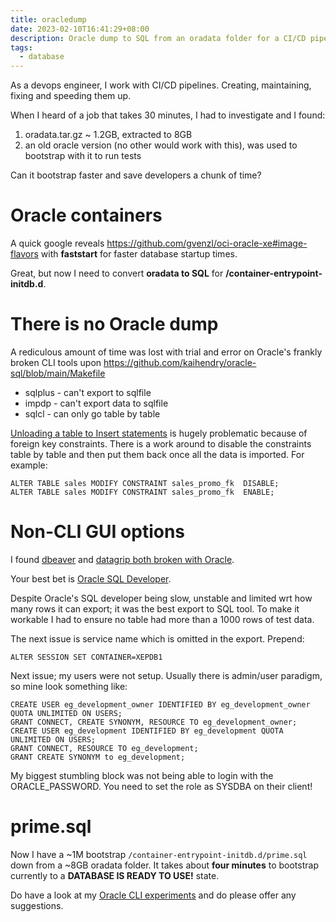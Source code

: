 ```yaml
---
title: oracledump
date: 2023-02-10T16:41:29+08:00
description: Oracle dump to SQL from an oradata folder for a CI/CD pipeline
tags:
  - database
---
```


As a devops engineer, I work with CI/CD pipelines. Creating, maintaining, fixing
and speeding them up.

When I heard of a job that takes 30 minutes, I had to investigate and I found:

1. oradata.tar.gz ~ 1.2GB, extracted to 8GB
2. an old oracle version (no other would work with this), was used to bootstrap with it to run tests

Can it bootstrap faster and save developers a chunk of time?

# Oracle containers

A quick google reveals https://github.com/gvenzl/oci-oracle-xe#image-flavors with **faststart** for faster database startup times.

Great, but now I need to convert **oradata to SQL** for **/container-entrypoint-initdb.d**.

# There is no Oracle dump

A rediculous amount of time was lost with trial and error on Oracle's frankly
broken CLI tools upon
https://github.com/kaihendry/oracle-sql/blob/main/Makefile

- sqlplus - can't export to sqlfile
- impdp - can't export data to sqlfile
- sqlcl - can only go table by table

[Unloading a table to Insert
statements](https://github.com/kaihendry/oracle-sql/blob/main/unload.sh) is
hugely problematic because of foreign key constraints. There is a work around
to disable the constraints table by table and then put them back once all the
data is imported. For example:

    ALTER TABLE sales MODIFY CONSTRAINT sales_promo_fk  DISABLE;
    ALTER TABLE sales MODIFY CONSTRAINT sales_promo_fk  ENABLE;

# Non-CLI GUI options

I found [dbeaver](https://dbeaver.io) and [datagrip both broken with Oracle](https://intellij-support.jetbrains.com/hc/en-us/community/posts/9878603783826-Oracle-is-not-supported-very-well).

Your best bet is [Oracle SQL Developer](https://www.oracle.com/database/sqldeveloper/).

Despite Oracle's SQL developer being slow, unstable and limited wrt how many
rows it can export; it was the best export to SQL tool. To make it workable I
had to ensure no table had more than a 1000 rows of test data.

The next issue is service name which is omitted in the export. Prepend:

    ALTER SESSION SET CONTAINER=XEPDB1

Next issue; my users were not setup. Usually there is admin/user paradigm, so mine look something like:

    CREATE USER eg_development_owner IDENTIFIED BY eg_development_owner QUOTA UNLIMITED ON USERS;
    GRANT CONNECT, CREATE SYNONYM, RESOURCE TO eg_development_owner;
    CREATE USER eg_development IDENTIFIED BY eg_development QUOTA UNLIMITED ON USERS;
    GRANT CONNECT, RESOURCE TO eg_development;
    GRANT CREATE SYNONYM to eg_development;

My biggest stumbling block was not being able to login with the
ORACLE_PASSWORD. You need to set the role as SYSDBA on their client!

# prime.sql

Now I have a ~1M bootstrap `/container-entrypoint-initdb.d/prime.sql` down from
a ~8GB oradata folder. It takes about **four minutes** to bootstrap currently to a
**DATABASE IS READY TO USE!** state.

Do have a look at my [Oracle CLI
experiments](https://github.com/kaihendry/oracle-sql) and do please offer any
suggestions.
